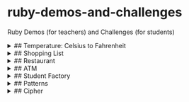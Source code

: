 # ruby-demos-and-challenges
Ruby Demos (for teachers) and Challenges (for students)

<details>
<summary>
## Temperature: Celsius to Fahrenheit
</summary>

### Skills

- User input: `gets`
- Number conversion: `.to_f`
- Methods: `def`
- String interpolation: `"#text { ruby expression }"`
- Diplaying to user: `puts`
- Using gems: `terminal-table`

### Demo

1. Gets user input
2. Converts to number
3. Uses method that does Celsius to Fahrenheit formula
4. Displays both temperature values

### Challenge

Ask the user for the days in a week from Monday to Sunday and the temperature that day in Celsius. Using the [**terminal-table**](https://github.com/tj/terminal-table) gem, display the temperatures for the week in both Celsius and Fahrenheit.

#### Advanced challenge: add colouring to temperatures

- Below 20: colour blue
- 30 or above: colour red

</details>

<details>
<summary>
## Shopping List
</summary>
</details>

<details>
<summary>
## Restaurant
</summary>
</details>

<details>
<summary>
## ATM
</summary>
</details>

<details>
<summary>
## Student Factory
</summary>
</details>

<details>
<summary>
## Patterns
</summary>
</details>

<details>
<summary>
## Cipher
</summary>
</details>
